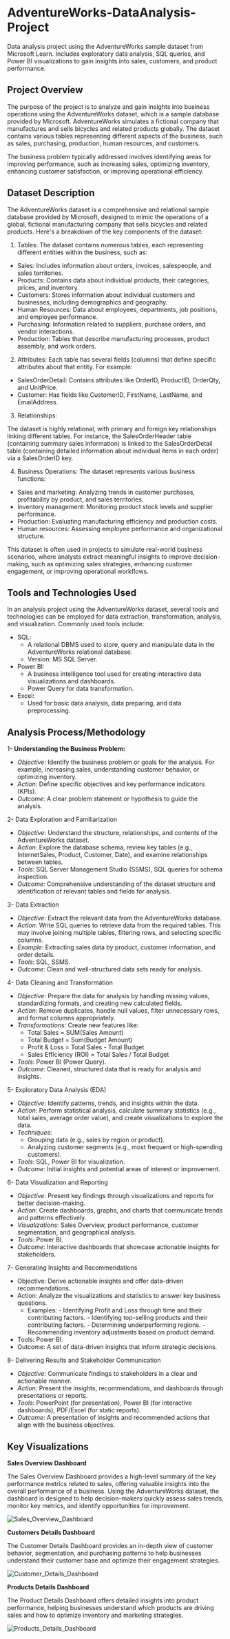 # AdventureWorks-DataAnalysis-Project
Data analysis project using the AdventureWorks sample dataset from Microsoft Learn. Includes exploratory data analysis, SQL queries, and Power BI visualizations to gain insights into sales, customers, and product performance.
## Project Overview
The purpose of the project is to analyze and gain insights into business operations using the AdventureWorks dataset, which is a sample database provided by Microsoft. AdventureWorks simulates a fictional company that manufactures and sells bicycles and related products globally. The dataset contains various tables representing different aspects of the business, such as sales, purchasing, production, human resources, and customers.

The business problem typically addressed involves identifying areas for improving performance, such as increasing sales, optimizing inventory, enhancing customer satisfaction, or improving operational efficiency.

## Dataset Description
The AdventureWorks dataset is a comprehensive and relational sample database provided by Microsoft, designed to mimic the operations of a global, fictional manufacturing company that sells bicycles and related products. Here's a breakdown of the key components of the dataset:

1. Tables: The dataset contains numerous tables, each representing different entities within the business, such as:

  - Sales: Includes information about orders, invoices, salespeople, and sales territories.
  - Products: Contains data about individual products, their categories, prices, and inventory.
  - Customers: Stores information about individual customers and businesses, including demographics and geography.
  - Human Resources: Data about employees, departments, job positions, and employee performance.
  - Purchasing: Information related to suppliers, purchase orders, and vendor interactions.
  - Production: Tables that describe manufacturing processes, product assembly, and work orders.

2. Attributes: Each table has several fields (columns) that define specific attributes about that entity. For example:

  - SalesOrderDetail: Contains attributes like OrderID, ProductID, OrderQty, and UnitPrice.
  - Customer: Has fields like CustomerID, FirstName, LastName, and EmailAddress.

3. Relationships: 

  The dataset is highly relational, with primary and foreign key relationships linking different tables. For instance, the SalesOrderHeader table (containing summary sales information) is linked to the SalesOrderDetail table (containing detailed information about individual items in each order) via a SalesOrderID key.

4. Business Operations: The dataset represents various business functions:

  - Sales and marketing: Analyzing trends in customer purchases, profitability by product, and sales territories.
  - Inventory management: Monitoring product stock levels and supplier performance.
  - Production: Evaluating manufacturing efficiency and production costs.
  - Human resources: Assessing employee performance and organizational structure.

This dataset is often used in projects to simulate real-world business scenarios, where analysts extract meaningful insights to improve decision-making, such as optimizing sales strategies, enhancing customer engagement, or improving operational workflows.

## Tools and Technologies Used


In an analysis project using the AdventureWorks dataset, several tools and technologies can be employed for data extraction, transformation, analysis, and visualization. Commonly used tools include:

  - SQL:
      * A relational DBMS used to store, query and manipulate data in the AdventureWorks relational database.
      * Version: MS SQL Server.
  - Power BI:
      * A business intelligence tool used for creating interactive data visualizations and dashboards.
      * Power Query for data transformation.
  - Excel:
      * Used for basic data analysis, data preparing, and data preprocessing.

## Analysis Process/Methodology

1- **Understanding the Business Problem:**
  - *Objective*: Identify the business problem or goals for the analysis. For example, increasing sales, understanding customer behavior, or optimizing inventory.
  - *Action*: Define specific objectives and key performance indicators (KPIs).
  - *Outcome*: A clear problem statement or hypothesis to guide the analysis.

2- Data Exploration and Familiarization

  - *Objective*: Understand the structure, relationships, and contents of the AdventureWorks dataset.
  - *Action*: Explore the database schema, review key tables (e.g., InternetSales, Product, Customer, Date), and examine relationships between tables.
  - *Tools*: SQL Server Management Studio (SSMS), SQL queries for schema inspection.
  - *Outcome*: Comprehensive understanding of the dataset structure and identification of relevant tables and fields for analysis.

3- Data Extraction
  - *Objective*: Extract the relevant data from the AdventureWorks database.
  - *Action*: Write SQL queries to retrieve data from the required tables. This may involve joining multiple tables, filtering rows, and selecting specific columns.
  - *Example*: Extracting sales data by product, customer information, and order details.
  - *Tools*: SQL, SSMS. 
  - *Outcome*: Clean and well-structured data sets ready for analysis.

4- Data Cleaning and Transformation
   - *Objective*: Prepare the data for analysis by handling missing values, standardizing formats, and creating new calculated fields.
   - *Action*: Remove duplicates, handle null values, filter unnecessary rows, and format columns appropriately.
   - *Transformations*: Create new features like:
       * Total Sales = SUM(Sales Amount)
       * Total Budget = Sum(Budget Amount)
       * Profit & Loss = Total Sales - Total Budget
       * Sales Efficiency (ROI) = Total Sales / Total Budget
   - *Tools*: Power BI (Power Query).
   - *Outcome*: Cleaned, structured data that is ready for analysis and insights. 

5- Exploratory Data Analysis (EDA)
  - *Objective*: Identify patterns, trends, and insights within the data.
  - *Action*: Perform statistical analysis, calculate summary statistics (e.g., total sales, average order value), and create visualizations to explore the data.
  - *Techniques*:
    * Grouping data (e.g., sales by region or product).
    * Analyzing customer segments (e.g., most frequent or high-spending customers).
  - *Tools*: SQL, Power BI for visualization.
  - *Outcome*: Initial insights and potential areas of interest or improvement.

6- Data Visualization and Reporting
  - *Objective*: Present key findings through visualizations and reports for better decision-making.
  - *Action*: Create dashboards, graphs, and charts that communicate trends and patterns effectively.
  - *Visualizations*: Sales Overview, product performance, customer segmentation, and geographical analysis.
  - *Tools*: Power BI.
  - *Outcome*: Interactive dashboards that showcase actionable insights for stakeholders.

7- Generating Insights and Recommendations
  - Objective: Derive actionable insights and offer data-driven recommendations.
  - Action: Analyze the visualizations and statistics to answer key business questions.
      * Examples:
            - Identifying Profit and Loss through time and their contributing factors.
            - Identifying top-selling products and their contributing factors.
            - Determining underperforming regions.
            - Recommending inventory adjustments based on product demand.
  - Tools: Power BI.
  - Outcome: A set of data-driven insights that inform strategic decisions.

8- Delivering Results and Stakeholder Communication
  - *Objective*: Communicate findings to stakeholders in a clear and actionable manner.
  - *Action*: Present the insights, recommendations, and dashboards through presentations or reports.
  - *Tools*: PowerPoint (for presentation), Power BI (for interactive dashboards), PDF/Excel (for static reports).
  - *Outcome*: A presentation of insights and recommended actions that align with the business objectives.

## Key Visualizations

**Sales Overview Dashboard** 

  The Sales Overview Dashboard provides a high-level summary of the key performance metrics related to sales, offering valuable insights into the overall performance of a business. Using the AdventureWorks dataset, the dashboard is designed to help decision-makers quickly assess sales trends, monitor key metrics, and identify opportunities for improvement.

![Sales_Overview_Dashboard](https://github.com/user-attachments/assets/623b948c-fd5e-4df5-a5fa-d1744ceb3dba)

**Customers Details Dashboard** 

  The Customer Details Dashboard provides an in-depth view of customer behavior, segmentation, and purchasing patterns to help businesses understand their customer base and optimize their engagement strategies.

![Customer_Details_Dashboard](https://github.com/user-attachments/assets/cafa0681-c8a1-4a19-b248-597e9af4e305)

**Products Details Dashboard** 

  The Product Details Dashboard offers detailed insights into product performance, helping businesses understand which products are driving sales and how to optimize inventory and marketing strategies.

![Products_Details_Dashboard](https://github.com/user-attachments/assets/9daf84fa-fae2-4754-a746-4e80f9708412)




